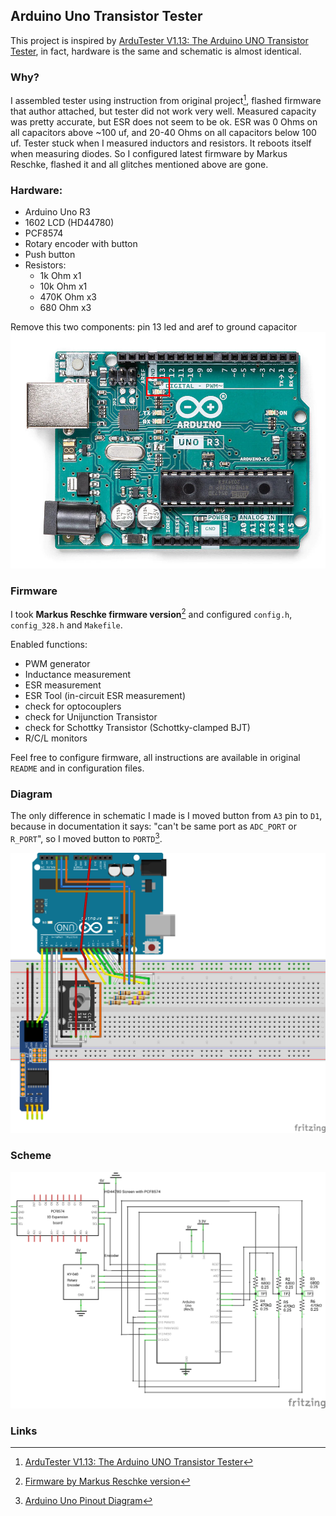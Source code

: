 ## Arduino Uno Transistor Tester

This project is inspired by [ArduTester V1.13: The Arduino UNO Transistor Tester](https://www.hackster.io/plouc68000/ardutester-v1-13-the-arduino-uno-transistor-tester-dbafb4), in fact, hardware is the same and schematic is almost identical.

### Why?

I assembled tester using instruction from original project[^1], flashed firmware that author attached, but tester did not work very well. Measured capacity was pretty accurate, but ESR does not seem to be ok. ESR was 0 Ohms on all capacitors above ~100 uf, and 20-40 Ohms on all capacitors below 100 uf. Tester stuck when I measured inductors and resistors. It reboots itself when measuring diodes. So I configured latest firmware by Markus Reschke, flashed it and all glitches mentioned above are gone.

### Hardware:

- Arduino Uno R3
- 1602 LCD (HD44780)
- PCF8574
- Rotary encoder with button
- Push button
- Resistors:
  - 1k Ohm    x1
  - 10k Ohm   x1
  - 470K Ohm  x3
  - 680 Ohm   x3

Remove this two components: pin 13 led and aref to ground capacitor
![uno](./resources/uno.jpg)

### Firmware

I took **Markus Reschke firmware version**[^2] and configured `config.h`, `config_328.h` and `Makefile`.

Enabled functions:
- PWM generator
- Inductance measurement
- ESR measurement
- ESR Tool (in-circuit ESR measurement)
- check for optocouplers
- check for Unijunction Transistor
- check for Schottky Transistor (Schottky-clamped BJT)
- R/C/L monitors

Feel free to configure firmware, all instructions are available in original `README` and in configuration files.

### Diagram

The only difference in schematic I made is I moved button from `A3` pin to `D1`, because in documentation it says: "can't be same port as `ADC_PORT` or `R_PORT`", so I moved button to `PORTD`[^3].

![diagram](./resources/board.png)

### Scheme

![scheme](./resources/scheme.png)

### Links

[^1]: [ArduTester V1.13: The Arduino UNO Transistor Tester](https://www.hackster.io/plouc68000/ardutester-v1-13-the-arduino-uno-transistor-tester-dbafb4)
[^2]: [Firmware by Markus Reschke version](https://github.com/madires/Transistortester-Warehouse/tree/master/Firmware/m-firmware)
[^3]: [Arduino Uno Pinout Diagram](https://images.prismic.io/circuito/8e3a980f0f964cc539b4cbbba2654bb660db6f52_arduino-uno-pinout-diagram.png?auto=compress,format)
